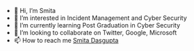 - 👋 Hi, I’m Smita
- 👀 I’m interested in Incident Management and Cyber Security
- 🌱 I’m currently learning Post Graduation in Cyber Security
- 💞️ I’m looking to collaborate on Twitter, Google, Microsoft
- 📫 How to reach me [Smita Dasgupta]([url](/smita-dasgupta-14270b61/))
<!---
HiSmita/HiSmita is a ✨ special ✨ repository because its `README.md` (this file) appears on your GitHub profile.
You can click the Preview link to take a look at your changes.
--->
